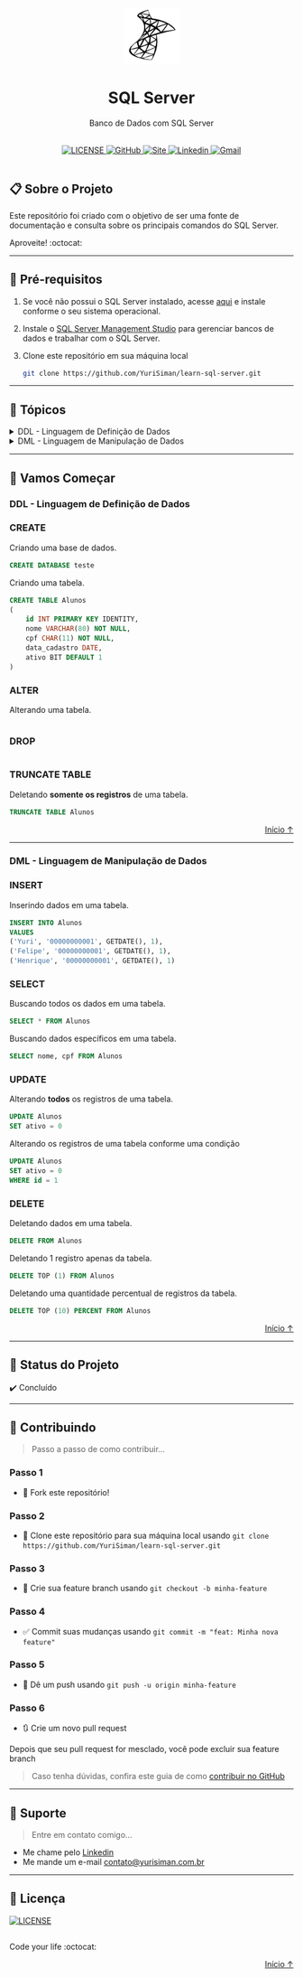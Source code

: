 <div id="top"></div>

<br/>
<div align="center">
    <img src="./readme-img/microsoftsqlserver-plain.svg" alt="Logo" width="100" height="100" />
    <h1 align="center">SQL Server</h1>
    <p align="center">Banco de Dados com SQL Server</p>
</div>

<br/>

<div align="center">
    <a href="https://github.com/YuriSiman/learn-sql-server/blob/master/LICENSE" target="_blank">
      <img alt="LICENSE" src="https://img.shields.io/badge/license-mit-%23A6CE39?style=for-the-badge&logo=github" />
    </a>
    <a href="https://github.com/YuriSiman" target="_blank">
      <img alt="GitHub" src="https://img.shields.io/badge/github-perfil-%237159c1?style=for-the-badge&logo=github" />
    </a>
    <a href="https://yurisiman.com.br" target="_blank">
      <img alt="Site" src="https://img.shields.io/badge/site-yurisiman-E0A80D?style=for-the-badge&logo=Purism" />
    </a>
    <a href="https://www.linkedin.com/in/yurisiman/" target="_blank">
      <img alt="Linkedin" src="https://img.shields.io/badge/linkedin-social-0A66C2?style=for-the-badge&logo=LinkedIn" />
    </a>
    <a href="mailto:contato@yurisiman.com.br" target="_blank">
      <img alt="Gmail" src="https://img.shields.io/badge/email-contato-EA4335?style=for-the-badge&logo=Gmail" />
    </a>
</div>

<br/>

## :clipboard: Sobre o Projeto

Este repositório foi criado com o objetivo de ser uma fonte de documentação e consulta sobre os principais comandos do SQL Server.

Aproveite! :octocat:

---

## :pencil: Pré-requisitos

1. Se você não possui o SQL Server instalado, acesse [aqui](https://www.microsoft.com/en-us/sql-server/sql-server-downloads) e instale conforme o seu sistema operacional.
2. Instale o [SQL Server Management Studio](https://docs.microsoft.com/en-us/sql/ssms/download-sql-server-management-studio-ssms?view=sql-server-ver15) para gerenciar bancos de dados e trabalhar com o SQL Server.
3. Clone este repositório em sua máquina local

   ```sh
   git clone https://github.com/YuriSiman/learn-sql-server.git
   ```

---

## :dart: Tópicos

<details>
  <summary>DDL - Linguagem de Definição de Dados</summary>
  <ul>
    <li><a href="#create">CREATE</a></li>
    <li><a href="#alter">ALTER</a></li>
    <li><a href="#drop">DROP</a></li>
    <li><a href="#truncate-table">TRUNCATE TABLE</a></li>
  </ul>
</details>
<details>
  <summary>DML - Linguagem de Manipulação de Dados</summary>
  <ul>
    <li><a href="#insert">INSERT</a></li>
    <li><a href="#select">SELECT</a></li>
    <li><a href="#update">UPDATE</a></li>
    <li><a href="#delete">DELETE</a></li>
  </ul>
</details>

---

## :rocket: Vamos Começar

### DDL - Linguagem de Definição de Dados

<div id="create"></div>

### CREATE

Criando uma base de dados.

```sql
CREATE DATABASE teste
```

Criando uma tabela.

```sql
CREATE TABLE Alunos
(
	id INT PRIMARY KEY IDENTITY,
	nome VARCHAR(80) NOT NULL,
	cpf CHAR(11) NOT NULL,
	data_cadastro DATE,
	ativo BIT DEFAULT 1
)
```

<div id="alter"></div>

### ALTER

Alterando uma tabela.

```sql

```

<div id="drop"></div>

### DROP

```sql

```

<div id="truncate-table"></div>

### TRUNCATE TABLE

Deletando **somente os registros** de uma tabela.

```sql
TRUNCATE TABLE Alunos
```

<p align="right"><a href="#top">Início ↑</a></p>

---

### DML - Linguagem de Manipulação de Dados

<div id="insert"></div>

### INSERT

Inserindo dados em uma tabela.

```sql
INSERT INTO Alunos
VALUES
('Yuri', '00000000001', GETDATE(), 1),
('Felipe', '00000000001', GETDATE(), 1),
('Henrique', '00000000001', GETDATE(), 1)
```

<div id="select"></div>

### SELECT

Buscando todos os dados em uma tabela.

```sql
SELECT * FROM Alunos
```

Buscando dados específicos em uma tabela.

```sql
SELECT nome, cpf FROM Alunos
```

<div id="update"></div>

### UPDATE

Alterando **todos** os registros de uma tabela.

```sql
UPDATE Alunos
SET ativo = 0
```

Alterando os registros de uma tabela conforme uma condição

```sql
UPDATE Alunos
SET ativo = 0
WHERE id = 1
```

<div id="delete"></div>

### DELETE

Deletando dados em uma tabela.

```sql
DELETE FROM Alunos
```

Deletando 1 registro apenas da tabela.

```sql
DELETE TOP (1) FROM Alunos
```

Deletando uma quantidade percentual de registros da tabela.

```sql
DELETE TOP (10) PERCENT FROM Alunos
```

<p align="right"><a href="#top">Início ↑</a></p>

---

## :vertical_traffic_light: Status do Projeto

:heavy_check_mark: Concluído

---

## :thinking: Contribuindo

> Passo a passo de como contribuir...

### Passo 1

* :fork_and_knife: Fork este repositório!

### Passo 2

* :dancers: Clone este repositório para sua máquina local usando `git clone https://github.com/YuriSiman/learn-sql-server.git`

### Passo 3

* :trident: Crie sua feature branch usando `git checkout -b minha-feature`

### Passo 4

* :white_check_mark: Commit suas mudanças usando `git commit -m "feat: Minha nova feature"`

### Passo 5

* :pushpin: Dê um push usando `git push -u origin minha-feature`

### Passo 6

* :arrows_clockwise: Crie um novo pull request

Depois que seu pull request for mesclado, você pode excluir sua feature branch  

> Caso tenha dúvidas, confira este guia de como [contribuir no GitHub](https://github.com/firstcontributions/first-contributions)  

---

## :speech_balloon: Suporte

> Entre em contato comigo...  

* Me chame pelo [Linkedin](https://www.linkedin.com/in/yurisiman/)  
* Me mande um e-mail [contato@yurisiman.com.br](mailto:contato@yurisiman.com.br)  

---

## :pencil: Licença

<a href="https://github.com/YuriSiman/learn-sql-server/blob/master/LICENSE" target="_blank">
  <img alt="LICENSE" src="https://img.shields.io/badge/license-mit-%23A6CE39?style=for-the-badge&logo=github" />
</a>

##

Code your life :octocat:

<p align="right"><a href="#top">Início ↑</a></p>
